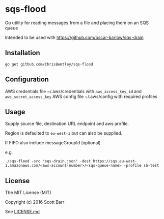 # sqs-flood

Go utility for reading messages from a file and placing them on an SQS queue

Intended to be used with https://github.com/oscar-barlow/sqs-drain

## Installation

    go get github.com/ChrisBentley/sqs-flood

## Configuration

AWS credentials file ~/.aws/credentials with `aws_access_key_id` and `aws_secret_access_key`
AWS config file ~/.aws/config with required profiles

## Usage

Supply source file, destination URL endpoint and aws profile.

Region is defaulted to `eu-west-1` but can also be supplied.

If FIFO also include messageGroupId (optional)

e.g.

    ./sqs-flood -src "sqs-drain.json" -dest https://sqs.eu-west-1.amazonaws.com/<aws-account-number>/<sqs-queue-name> -profile sb-test

## License

The MIT License (MIT)

Copyright (c) 2016 Scott Barr

See [LICENSE.md](LICENSE.md)